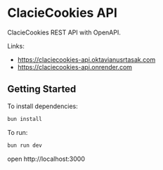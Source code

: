 # ClacieCookies API

ClacieCookies REST API with OpenAPI.

Links:

- <https://claciecookies-api.oktavianusrtasak.com>
- <https://claciecookies-api.onrender.com>

## Getting Started

To install dependencies:

```sh
bun install
```

To run:

```sh
bun run dev
```

open http://localhost:3000
